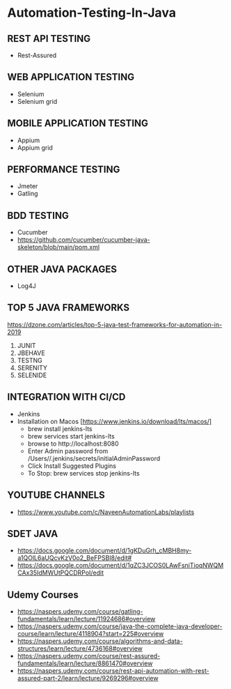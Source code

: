 # Automation-Testing-In-Java


## REST API TESTING ## 
- Rest-Assured

## WEB APPLICATION TESTING ##
- Selenium
- Selenium grid

## MOBILE APPLICATION TESTING ##
- Appium
- Appium grid

## PERFORMANCE TESTING ##
- Jmeter
- Gatling

## BDD TESTING ##
- Cucumber
- https://github.com/cucumber/cucumber-java-skeleton/blob/main/pom.xml

## OTHER JAVA PACKAGES ##
- Log4J


## TOP 5 JAVA FRAMEWORKS ##
https://dzone.com/articles/top-5-java-test-frameworks-for-automation-in-2019

1. JUNIT
2. JBEHAVE
3. TESTNG
4. SERENITY
5. SELENIDE

## INTEGRATION WITH CI/CD
- Jenkins
- Installation on Macos [https://www.jenkins.io/download/lts/macos/]
  - brew install jenkins-lts
  - brew services start jenkins-lts
  - browse to http://localhost:8080
  - Enter Admin password from /Users/<username>/.jenkins/secrets/initialAdminPassword
  - Click Install Suggested Plugins
  - To Stop: brew services stop jenkins-lts

## YOUTUBE CHANNELS ## 
- https://www.youtube.com/c/NaveenAutomationLabs/playlists


## SDET JAVA ##
- https://docs.google.com/document/d/1gKDuGrh_cMBH8my-a1QOlL6aUQcvKzV0o2_BeFPSBI8/edit#
- https://docs.google.com/document/d/1qZC3JCOS0LAwFsniTioqNWQMCAx35IdMWUtPQCDRPoI/edit



## Udemy Courses ##
- https://naspers.udemy.com/course/gatling-fundamentals/learn/lecture/11924686#overview
- https://naspers.udemy.com/course/java-the-complete-java-developer-course/learn/lecture/4118904?start=225#overview
- https://naspers.udemy.com/course/algorithms-and-data-structures/learn/lecture/4736168#overview
- https://naspers.udemy.com/course/rest-assured-fundamentals/learn/lecture/8861470#overview
- https://naspers.udemy.com/course/rest-api-automation-with-rest-assured-part-2/learn/lecture/9269296#overview

